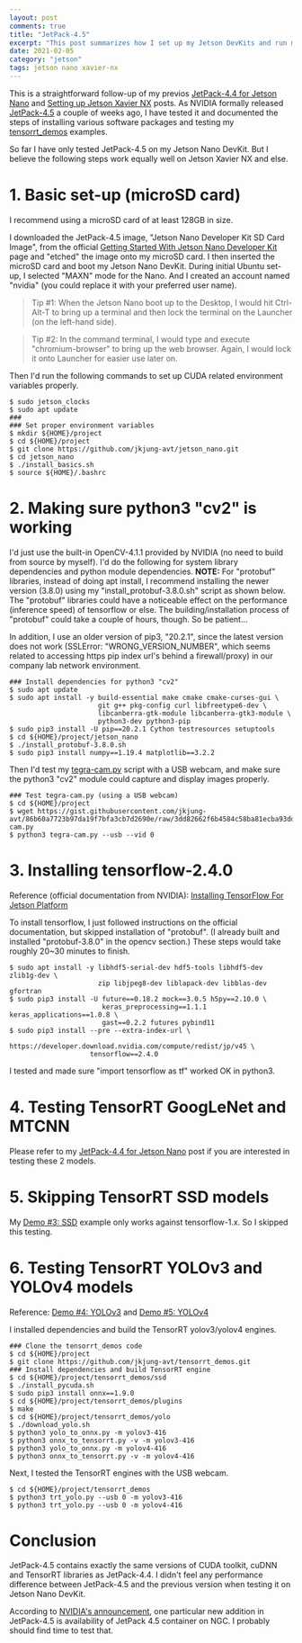 ```yaml
---
layout: post
comments: true
title: "JetPack-4.5"
excerpt: "This post summarizes how I set up my Jetson DevKits and run my tensorrt_demos samples."
date: 2021-02-05
category: "jetson"
tags: jetson nano xavier-nx
---
```


This is a straightforward follow-up of my previos [JetPack-4.4 for Jetson Nano](https://jkjung-avt.github.io/jetpack-4.4/) and [Setting up Jetson Xavier NX](https://jkjung-avt.github.io/setting-up-xavier-nx/) posts.  As NVIDIA formally released [JetPack-4.5](https://forums.developer.nvidia.com/t/jetpack-4-5-production-release-with-l4t-32-5/166475) a couple of weeks ago, I have tested it and documented the steps of installing various software packages and testing my [tensorrt_demos](https://github.com/jkjung-avt/tensorrt_demos) examples.

So far I have only tested JetPack-4.5 on my Jetson Nano DevKit.  But I believe the following steps work equally well on Jetson Xavier NX and else.

# 1. Basic set-up (microSD card)

I recommend using a microSD card of at least 128GB in size.

I downloaded the JetPack-4.5 image, "Jetson Nano Developer Kit SD Card Image", from the official [Getting Started With Jetson Nano Developer Kit](https://developer.nvidia.com/embedded/learn/get-started-jetson-nano-devkit#write) page and "etched" the image onto my microSD card.  I then inserted the microSD card and boot my Jetson Nano DevKit.  During initial Ubuntu set-up, I selected "MAXN" mode for the Nano.  And I created an account named "nvidia" (you could replace it with your preferred user name).

> Tip #1:  When the Jetson Nano boot up to the Desktop, I would hit Ctrl-Alt-T to bring up a terminal and then lock the terminal on the Launcher (on the left-hand side).

> Tip #2:  In the command terminal, I would type and execute "chromium-browser" to bring up the web browser.  Again, I would lock it onto Launcher for easier use later on.

Then I'd run the following commands to set up CUDA related environment variables properly.

```shell
$ sudo jetson_clocks
$ sudo apt update
###
### Set proper environment variables
$ mkdir ${HOME}/project
$ cd ${HOME}/project
$ git clone https://github.com/jkjung-avt/jetson_nano.git
$ cd jetson_nano
$ ./install_basics.sh
$ source ${HOME}/.bashrc
```

# 2. Making sure python3 "cv2" is working

I'd just use the built-in OpenCV-4.1.1 provided by NVIDIA (no need to build from source by myself).  I'd do the following for system library dependencies and python module dependencies.  **NOTE:** For "protobuf" libraries, instead of doing apt install, I recommend installing the newer version (3.8.0) using my "install_protobuf-3.8.0.sh" script as shown below.  The "protobuf" libraries could have a noticeable effect on the performance (inference speed) of tensorflow or else.  The building/installation process of "protobuf" could take a couple of hours, though.  So be patient...

In addition, I use an older version of pip3, "20.2.1", since the latest version does not work (SSLError: "WRONG_VERSION_NUMBER", which seems related to accessing https pip index url's behind a firewall/proxy) in our company lab network environment.

```shell
### Install dependencies for python3 "cv2"
$ sudo apt update
$ sudo apt install -y build-essential make cmake cmake-curses-gui \
                      git g++ pkg-config curl libfreetype6-dev \
                      libcanberra-gtk-module libcanberra-gtk3-module \
                      python3-dev python3-pip
$ sudo pip3 install -U pip==20.2.1 Cython testresources setuptools
$ cd ${HOME}/project/jetson_nano
$ ./install_protobuf-3.8.0.sh
$ sudo pip3 install numpy==1.19.4 matplotlib==3.2.2
```

Then I'd test my [tegra-cam.py](https://gist.github.com/jkjung-avt/86b60a7723b97da19f7bfa3cb7d2690e) script with a USB webcam, and make sure the python3 "cv2" module could capture and display images properly.

```shell
### Test tegra-cam.py (using a USB webcam)
$ cd ${HOME}/project
$ wget https://gist.githubusercontent.com/jkjung-avt/86b60a7723b97da19f7bfa3cb7d2690e/raw/3dd82662f6b4584c58ba81ecba93dd6f52c3366c/tegra-cam.py
$ python3 tegra-cam.py --usb --vid 0
```

# 3. Installing tensorflow-2.4.0

Reference (official documentation from NVIDIA): [Installing TensorFlow For Jetson Platform](https://docs.nvidia.com/deeplearning/frameworks/install-tf-jetson-platform/index.html)

To install tensorflow, I just followed instructions on the official documentation, but skipped installation of "protobuf".  (I already built and installed "protobuf-3.8.0" in the opencv section.)  These steps would take roughly 20~30 minutes to finish.

```shell
$ sudo apt install -y libhdf5-serial-dev hdf5-tools libhdf5-dev zlib1g-dev \
                      zip libjpeg8-dev liblapack-dev libblas-dev gfortran
$ sudo pip3 install -U future==0.18.2 mock==3.0.5 h5py==2.10.0 \
                       keras_preprocessing==1.1.1 keras_applications==1.0.8 \
                       gast==0.2.2 futures pybind11
$ sudo pip3 install --pre --extra-index-url \
                    https://developer.download.nvidia.com/compute/redist/jp/v45 \
                    tensorflow==2.4.0
```

I tested and made sure "import tensorflow as tf" worked OK in python3.

# 4. Testing TensorRT GoogLeNet and MTCNN

Please refer to my [JetPack-4.4 for Jetson Nano](https://jkjung-avt.github.io/jetpack-4.4/) post if you are interested in testing these 2 models.

# 5. Skipping TensorRT SSD models

My [Demo #3: SSD](https://github.com/jkjung-avt/tensorrt_demos#demo-3-ssd) example only works against tensorflow-1.x.  So I skipped this testing.

# 6. Testing TensorRT YOLOv3 and YOLOv4 models

Reference: [Demo #4: YOLOv3](https://github.com/jkjung-avt/tensorrt_demos#demo-4-yolov3) and [Demo #5: YOLOv4](https://github.com/jkjung-avt/tensorrt_demos#yolov4)

I installed dependencies and build the TensorRT yolov3/yolov4 engines.

```shell
### Clone the tensorrt_demos code
$ cd ${HOME}/project
$ git clone https://github.com/jkjung-avt/tensorrt_demos.git
### Install dependencies and build TensorRT engine
$ cd ${HOME}/project/tensorrt_demos/ssd
$ ./install_pycuda.sh
$ sudo pip3 install onnx==1.9.0
$ cd ${HOME}/project/tensorrt_demos/plugins
$ make
$ cd ${HOME}/project/tensorrt_demos/yolo
$ ./download_yolo.sh
$ python3 yolo_to_onnx.py -m yolov3-416
$ python3 onnx_to_tensorrt.py -v -m yolov3-416
$ python3 yolo_to_onnx.py -m yolov4-416
$ python3 onnx_to_tensorrt.py -v -m yolov4-416
```

Next, I tested the TensorRT engines with the USB webcam.

```shell
$ cd ${HOME}/project/tensorrt_demos
$ python3 trt_yolo.py --usb 0 -m yolov3-416
$ python3 trt_yolo.py --usb 0 -m yolov4-416
```

# Conclusion

JetPack-4.5 contains exactly the same versions of CUDA toolkit, cuDNN and TensorRT libraries as JetPack-4.4.  I didn't feel any performance difference between JetPack-4.5 and the previous version when testing it on Jetson Nano DevKit.

According to [NVIDIA's announcement](https://forums.developer.nvidia.com/t/jetpack-4-5-production-release-with-l4t-32-5/166475), one particular new addition in JetPack-4.5 is availability of JetPack 4.5 container on NGC.  I probably should find time to test that.
